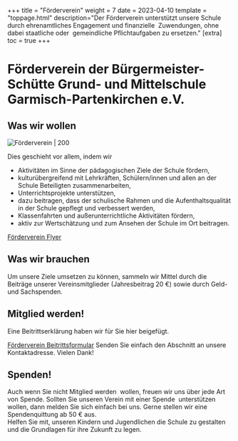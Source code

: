 +++
title = "Förderverein"
weight = 7
date = 2023-04-10
template = "toppage.html"
description="Der Förderverein unterstützt unsere Schule durch ehrenamtliches Engagement und finanzielle  Zuwendungen, ohne dabei staatliche oder  gemeindliche Pflichtaufgaben zu ersetzen."
[extra]
toc = true
+++

# Förderverein der Bürgermeister-Schütte Grund- und Mittelschule Garmisch-Partenkirchen e.V.

## Was wir wollen

![Förderverein | 200](../foerderverein.png)

Dies geschieht vor allem, indem wir

-   Aktivitäten im Sinne der pädagogischen Ziele der Schule fördern,
-   kulturübergreifend mit Lehrkräften, Schülern/innen und allen an der Schule Beteiligten zusammenarbeiten,
-   Unterrichtsprojekte unterstützen,
-   dazu beitragen, dass der schulische Rahmen und die Aufenthaltsqualität in der Schule gepflegt und verbessert werden,
-   Klassenfahrten und außerunterrichtliche Aktivitäten fördern,
-   aktiv zur Wertschätzung und zum Ansehen der Schule im Ort beitragen.

[Förderverein Flyer](../P_GSMS-Fo%CC%88rderverein_Flyer.pdf)

## Was wir brauchen

Um unsere Ziele umsetzen zu können, sammeln wir Mittel durch die Beiträge unserer Vereinsmitglieder (Jahresbeitrag 20 €) sowie durch Geld- und Sachspenden.

## Mitglied werden!

Eine Beitrittserklärung haben wir für Sie hier beigefügt.

[Förderverein Beitrittsformular](../P_GSMS-Fo%CC%88rderverein_Beitrittsformular.pdf)
Senden Sie einfach den Abschnitt an unsere Kontaktadresse. Vielen Dank!

## Spenden!

Auch wenn Sie nicht Mitglied werden  wollen, freuen wir uns über jede Art von Spende. Sollten Sie unseren Verein mit einer Spende  unterstützen wollen, dann melden Sie sich einfach bei uns. Gerne stellen wir eine Spendenquittung ab 50 € aus.  
Helfen Sie mit, unseren Kindern und Jugendlichen die Schule zu gestalten und die Grundlagen für ihre Zukunft zu legen.